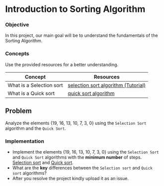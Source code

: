 # Introduction to Sorting Algorithm

### Objective

In this project, our main goal will be to understand the fundamentals of the Sorting Algorithm.

### Concepts

Use the provided resources for a better understanding.

|Concept|	Resources|
|-------|----------|
|What is a Selection sort|[selection sort algorithm (Tutorial)](https://www.youtube.com/watch?v=Q60jwuMVGn8)|
|What is a Quick sort|[quick sort algorithm](https://www.youtube.com/watch?v=WprjBK0p6rw)|

## Problem

Analyze the elements {19, 16, 13, 10, 7, 3, 0} using the `Selection Sort` algorithm and the `Quick Sort`.

### Implementation
* Implement the elements {19, 16, 13, 10, 7, 3, 0} using the `Selection Sort` and `Quick Sort` algorithms with the **minimum number** of 
 steps. [Selection sort](https://csvistool.com/SelectionSort) and [Quick sort](https://csvistool.com/QuickSort).
* What are the **key** differences between the `Selection sort` and `Quick sort` algorithms?
* After you resolve the project kindly upload it as an issue.
  
